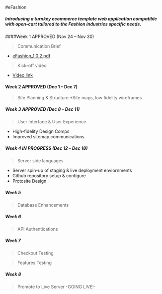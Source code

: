 #eFashion

##### Introducing a turnkey ecommerce template web application compatible with open-cart tailored to the Fashion industries specific needs. 

####Week 1 APPROVED (Nov 24 – Nov 30)
> Communication Brief
* [eFashion_1.0.2.pdf](DOCS/eFashion_1.0.2.pdf)

> Kick-off video
* [Video link](http://goanimate.com/videos/09zc39dRMwvg?utm_source=linkshare&utm_medium=linkshare&utm_campaign=usercontent)



#### Week 2  APPROVED (Dec 1 – Dec 7)
> Site Planning & Structure
*Site maps, low fidelity wireframes


##### Week 3 APPROVED (Dec 8 – Dec 11)
> User Interface & User Experience
* High-fidelity Design Comps
* Improved sitemap communications


##### Week 4 IN PROGRESS (Dec 12 – Dec 18)
>Server side languages
* Server spin-up of staging & live deployment enviornments
* Github repository setup & configure
* Protosite Design

##### Week 5
>Database Enhancements

##### Week 6
>API Authentications

##### Week 7
>Checkout Testing

>Features Testing

##### Week 8
>Promote to Live Server -GOING LIVE!-